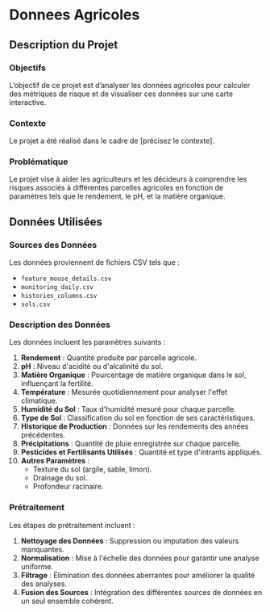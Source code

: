 # Donnees Agricoles

## Description du Projet

### Objectifs
L’objectif de ce projet est d’analyser les données agricoles pour calculer des métriques de risque et de visualiser ces données sur une carte interactive.

### Contexte
Le projet a été réalisé dans le cadre de [précisez le contexte].

### Problématique
Le projet vise à aider les agriculteurs et les décideurs à comprendre les risques associés à différentes parcelles agricoles en fonction de paramètres tels que le rendement, le pH, et la matière organique.

## Données Utilisées

### Sources des Données
Les données proviennent de fichiers CSV tels que :
- `feature_mouse_details.csv`
- `monitoring_daily.csv`
- `histories_columns.csv`
- `sols.csv`

### Description des Données
Les données incluent les paramètres suivants :
1. **Rendement** : Quantité produite par parcelle agricole.
2. **pH** : Niveau d'acidité ou d'alcalinité du sol.
3. **Matière Organique** : Pourcentage de matière organique dans le sol, influençant la fertilité.
4. **Température** : Mesurée quotidiennement pour analyser l'effet climatique.
5. **Humidité du Sol** : Taux d'humidité mesuré pour chaque parcelle.
6. **Type de Sol** : Classification du sol en fonction de ses caractéristiques.
7. **Historique de Production** : Données sur les rendements des années précédentes.
8. **Précipitations** : Quantité de pluie enregistrée sur chaque parcelle.
9. **Pesticides et Fertilisants Utilisés** : Quantité et type d'intrants appliqués.
10. **Autres Paramètres** : 
    - Texture du sol (argile, sable, limon).
    - Drainage du sol.
    - Profondeur racinaire.

### Prétraitement
Les étapes de prétraitement incluent :
1. **Nettoyage des Données** : Suppression ou imputation des valeurs manquantes.
2. **Normalisation** : Mise à l'échelle des données pour garantir une analyse uniforme.
3. **Filtrage** : Élimination des données aberrantes pour améliorer la qualité des analyses.
4. **Fusion des Sources** : Intégration des différentes sources de données en un seul ensemble cohérent.
